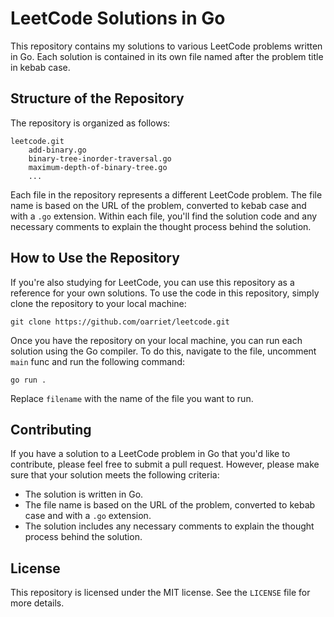 # LeetCode Solutions in Go

This repository contains my solutions to various LeetCode problems written in Go. Each solution is contained in its own file named after the problem title in kebab case.

## Structure of the Repository

The repository is organized as follows:

```
leetcode.git
    add-binary.go
    binary-tree-inorder-traversal.go
    maximum-depth-of-binary-tree.go
    ...
```

Each file in the repository represents a different LeetCode problem. The file name is based on the URL of the problem, converted to kebab case and with a `.go` extension. Within each file, you'll find the solution code and any necessary comments to explain the thought process behind the solution.

## How to Use the Repository

If you're also studying for LeetCode, you can use this repository as a reference for your own solutions. To use the code in this repository, simply clone the repository to your local machine:

```
git clone https://github.com/oarriet/leetcode.git
```

Once you have the repository on your local machine, you can run each solution using the Go compiler. To do this, navigate to the file, uncomment `main` func and run the following command:

```
go run .
```

Replace `filename` with the name of the file you want to run.

## Contributing

If you have a solution to a LeetCode problem in Go that you'd like to contribute, please feel free to submit a pull request. However, please make sure that your solution meets the following criteria:

- The solution is written in Go.
- The file name is based on the URL of the problem, converted to kebab case and with a `.go` extension.
- The solution includes any necessary comments to explain the thought process behind the solution.

## License

This repository is licensed under the MIT license. See the `LICENSE` file for more details.
